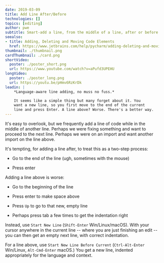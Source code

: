 ```yaml
---
date: 2019-03-09
title: Add Line After/Before
technologies: []
topics: [editing]
author: pwe
subtitle: Smart-add a line, from the middle of a line, after or before the current line.
seealso:
- title: Adding, Deleting and Moving Code Elements
  href: https://www.jetbrains.com/help/pycharm/adding-deleting-and-moving-lines.html
thumbnail: ./thumbnail.png
cardThumbnail: ./card.png
shortVideo:
  poster: ./poster_short.png
  url: https://www.youtube.com/watch?v=aPufd3UPEHU
longVideo:
  poster: ./poster_long.png
  url: https://youtu.be/pHmv6RzKrDk
leadin: |
    *Language-aware line adding, no muss no fuss.*    

    It seems like a simple thing but many forget about it. You 
    want a new line, so you first move to the end of the current 
    line and press Enter. A line above? Worse. There's a better way.
---
```


It's easy to overlook, but we frequently add a line of code while in the 
middle of another line. Perhaps we were fixing something and want to 
proceed to the next line. Perhaps we were on an import and want another 
import on the line above.

It's tempting, for adding a line after, to treat this as a two-step process:

- Go to the end of the line (ugh, sometimes with the mouse)

- Press enter

Adding a line above is worse:

- Go to the beginning of the line

- Press enter to make space above

- Press `Up` to go to that new, empty line

- Perhaps press tab a few times to get the indentation right

Instead, use `Start New Line` (`Shift-Enter` Win/Linux/macOS). With your 
cursor anywhere in the current line -- where you are just finishing an 
edit -- you can then get an empty next line, with correct indentation.

For a line above, use 
`Start New Line Before Current` (`Ctrl-Alt-Enter` Win/Linux, 
`Alt-Cmd-Enter` macOS.) You get a new line, indented appropriately for the 
language and context.
